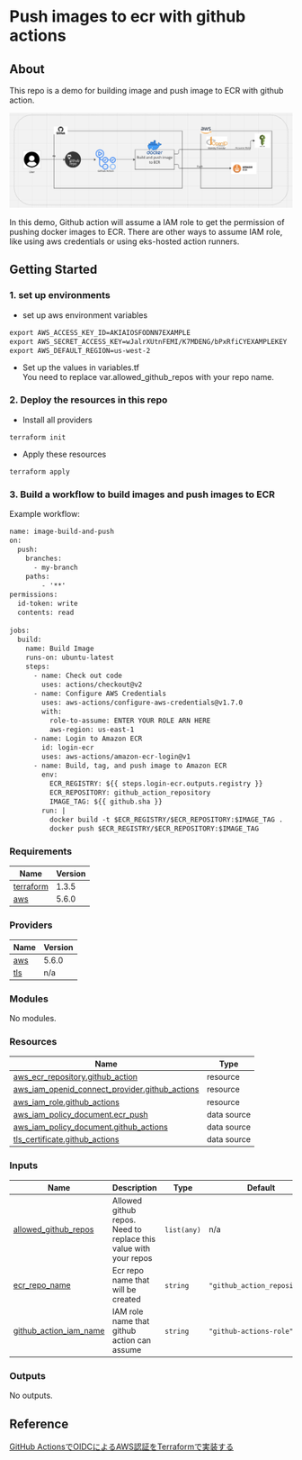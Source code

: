# Push images to ecr with github actions
## About
This repo is a demo for building image and push image to ECR with github action.

![architect.png](https://github.com/jianxing31/gitHub-action-push-image-to-ecr/blob/master/images/architect.png)

In this demo, Github action will assume a IAM role to get the permission of pushing docker images to ECR. There are other ways to assume IAM role, like using aws credentials or using eks-hosted action runners.

## Getting Started
### 1. set up environments
- set up aws environment variables
```shell
export AWS_ACCESS_KEY_ID=AKIAIOSFODNN7EXAMPLE
export AWS_SECRET_ACCESS_KEY=wJalrXUtnFEMI/K7MDENG/bPxRfiCYEXAMPLEKEY
export AWS_DEFAULT_REGION=us-west-2
```
- Set up the values in variables.tf  
You need to replace var.allowed_github_repos with your repo name.

### 2. Deploy the resources in this repo

- Install all providers
```shell
terraform init
```
- Apply these resources
```shell
terraform apply
```

### 3. Build a workflow to build images and push images to ECR
Example workflow:
```shell
name: image-build-and-push
on:
  push:
    branches:
      - my-branch
    paths:
        - '**'
permissions:
  id-token: write
  contents: read

jobs:
  build:
    name: Build Image
    runs-on: ubuntu-latest
    steps:
      - name: Check out code
        uses: actions/checkout@v2
      - name: Configure AWS Credentials
        uses: aws-actions/configure-aws-credentials@v1.7.0
        with:
          role-to-assume: ENTER YOUR ROLE ARN HERE
          aws-region: us-east-1
      - name: Login to Amazon ECR
        id: login-ecr
        uses: aws-actions/amazon-ecr-login@v1
      - name: Build, tag, and push image to Amazon ECR
        env:
          ECR_REGISTRY: ${{ steps.login-ecr.outputs.registry }}
          ECR_REPOSITORY: github_action_repository
          IMAGE_TAG: ${{ github.sha }}
        run: |
          docker build -t $ECR_REGISTRY/$ECR_REPOSITORY:$IMAGE_TAG .
          docker push $ECR_REGISTRY/$ECR_REPOSITORY:$IMAGE_TAG
```

<!-- BEGIN_TF_DOCS -->
### Requirements

| Name | Version |
|------|---------|
| <a name="requirement_terraform"></a> [terraform](#requirement\_terraform) | 1.3.5 |
| <a name="requirement_aws"></a> [aws](#requirement\_aws) | 5.6.0 |

### Providers

| Name | Version |
|------|---------|
| <a name="provider_aws"></a> [aws](#provider\_aws) | 5.6.0 |
| <a name="provider_tls"></a> [tls](#provider\_tls) | n/a |

### Modules

No modules.

### Resources

| Name | Type |
|------|------|
| [aws_ecr_repository.github_action](https://registry.terraform.io/providers/hashicorp/aws/5.6.0/docs/resources/ecr_repository) | resource |
| [aws_iam_openid_connect_provider.github_actions](https://registry.terraform.io/providers/hashicorp/aws/5.6.0/docs/resources/iam_openid_connect_provider) | resource |
| [aws_iam_role.github_actions](https://registry.terraform.io/providers/hashicorp/aws/5.6.0/docs/resources/iam_role) | resource |
| [aws_iam_policy_document.ecr_push](https://registry.terraform.io/providers/hashicorp/aws/5.6.0/docs/data-sources/iam_policy_document) | data source |
| [aws_iam_policy_document.github_actions](https://registry.terraform.io/providers/hashicorp/aws/5.6.0/docs/data-sources/iam_policy_document) | data source |
| [tls_certificate.github_actions](https://registry.terraform.io/providers/hashicorp/tls/latest/docs/data-sources/certificate) | data source |

### Inputs

| Name | Description | Type | Default | Required |
|------|-------------|------|---------|:--------:|
| <a name="input_allowed_github_repos"></a> [allowed\_github\_repos](#input\_allowed\_github\_repos) | Allowed github repos. Need to replace this value with your repos | `list(any)` | n/a | yes |
| <a name="input_ecr_repo_name"></a> [ecr\_repo\_name](#input\_ecr\_repo\_name) | Ecr repo name that will be created | `string` | `"github_action_repository"` | no |
| <a name="input_github_action_iam_name"></a> [github\_action\_iam\_name](#input\_github\_action\_iam\_name) | IAM role name that github action can assume | `string` | `"github-actions-role"` | no |

### Outputs

No outputs.
<!-- END_TF_DOCS -->

## Reference
[GitHub ActionsでOIDCによるAWS認証をTerraformで実装する](https://zenn.dev/nameless_gyoza/articles/github-actions-aws-oidc-by-terraform)
